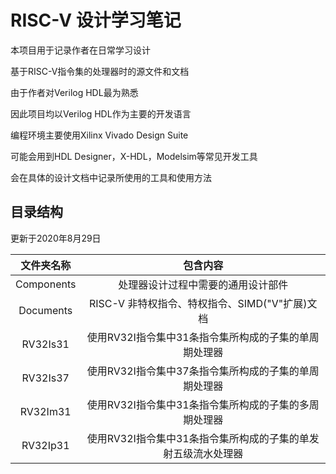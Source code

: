 # RISC-V 设计学习笔记

本项目用于记录作者在日常学习设计

基于RISC-V指令集的处理器时的源文件和文档

由于作者对Verilog HDL最为熟悉

因此项目均以Verilog HDL作为主要的开发语言

编程环境主要使用Xilinx Vivado Design Suite

可能会用到HDL Designer，X-HDL，Modelsim等常见开发工具

会在具体的设计文档中记录所使用的工具和使用方法

## 目录结构

更新于2020年8月29日

| 文件夹名称 |                           包含内容                            |
|:----------:|:-------------------------------------------------------------:|
| Components |              处理器设计过程中需要的通用设计部件               |
| Documents  |        RISC-V 非特权指令、特权指令、SIMD("V"扩展)文档         |
|  RV32Is31  |     使用RV32I指令集中31条指令集所构成的子集的单周期处理器     |
|  RV32Is37  |     使用RV32I指令集中37条指令集所构成的子集的单周期处理器     |
|  RV32Im31  |     使用RV32I指令集中31条指令集所构成的子集的多周期处理器     |
|  RV32Ip31  | 使用RV32I指令集中31条指令集所构成的子集的单发射五级流水处理器 |
